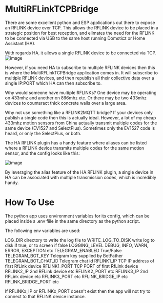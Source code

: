 # MultiRFLinkTCPBridge

There are some excellent python and ESP applications out there to expose an RFLINK device over TCP. This allows the RFLINK device to be placed in a strategic position for best reception, and elimates the need for the RFLINK to be connected via USB to the same host running Domoticz or Home Assistant (HA).

With regards HA, it allows a single RFLINK device to be connected via TCP. 
![image](https://user-images.githubusercontent.com/31904545/130103762-0d4e4ac0-179a-43c0-bb66-57e5a8df2b52.png)


However, if you need HA to subscribe to multiple RFLINK devices then this is where the MultiRFLinkTCPBridge application comes in. It will subscribe to multiple RFLINK devices, and then republish all their collective data over a single IP:PORT which HA can then subscribe to. 

Why would someone have multiple RFLINKs? One device may be operating on 433mhz and another on 866mhz etc. Or there may be two 433mhz devices to counteract thick concrete walls over a large area. 

Why not use something like a RFLINK2MQTT bridge? If your devices only publish a single code then this is actually ideal. However, a lot of my cheap 433mhz motion sensors from China actually transmit multiple codes for the same device (EV1527 and SelectPlus). Sometimes only the EV1527 code is heard, or only the SelectPlus, or both.

The HA RFLINK plugin has a handy feature where aliases can be listed where a RFLINK device transmits multiple codes for the same motion sensor, and the config looks like this:

![image](https://user-images.githubusercontent.com/31904545/130104129-11fe6ef9-74af-47a4-b8f4-b37d147fc588.png)

By leveraging the alias feature of the HA RFLINK plugin, a single device in HA can be associated with multiple transmission codes, which is incredibly handy.


# How To Use

The python app uses environment variables for its config, which can be placed inside a .env fiile in the same directory as the python script.

The following env variables are used:

LOG_DIR                    directory to write the log file to 
WRITE_LOG_TO_DISK          write log to disk if true, or to screen if false
LOGGING_LEVEL              DEBUG, INFO, WARN, ERROR, EXCEPTION etc
TELEGRAM_ENABLED           True/False
TELEGRAM_BOT_KEY           Telegram key supplied by BotFather
TELEGRAM_BOT_CHAT_ID       Telegram chat id
RFLINK1_IP                 TCP IP address of first RfLink device
RFLINK1_PORT               TCP PORT of first RfLink device
RFLINK2_IP                 2nd RFLink device etc
RFLINK2_PORT               etc
RFLINK3_IP                 2nd RFLink device etc
RFLINK3_PORT               etc
RFLINK_BRIDGE_IP           etc
RFLINK_BRIDGE_PORT         etc


If RFLINKx_IP or RFLINKx_PORT doesn't exist then the app will not try to connect to that RFLINK device instance.

